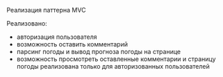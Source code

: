 Реализация паттерна MVC 

Реализовано: 
 - авторизация пользователя
 - возможность оставить комментарий 
 - парсинг погоды и вывод прогноза погоды на странице
 - возможность просмотреть оставленные комментарии и страницу погоды реализована только для авторизованных пользователей
